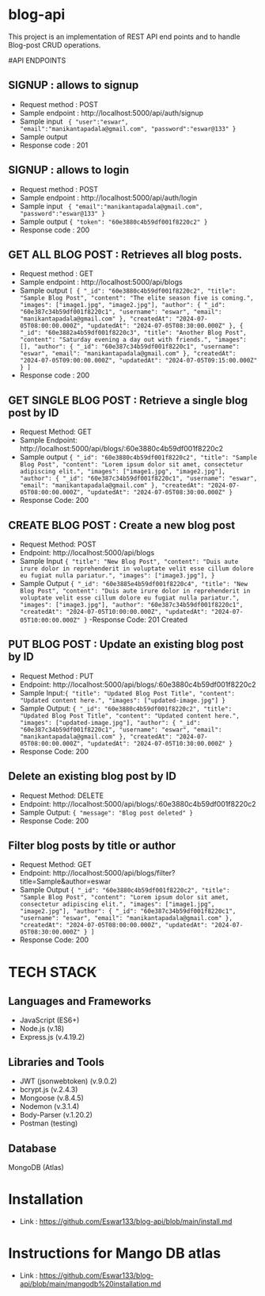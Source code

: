 # blog-api
This project is an implementation of REST API end points and to handle Blog-post CRUD operations.

#API ENDPOINTS
## SIGNUP : allows to signup
- Request method : POST
- Sample endpoint : http://localhost:5000/api/auth/signup
- Sample input ``` { "user":"eswar", "email":"manikantapadala@gmail.com", "password":"eswar@133" }```
- Sample output ``` ```
- Response code : 201

## SIGNUP : allows to login
- Request method : POST
- Sample endpoint : http://localhost:5000/api/auth/login
- Sample input ``` { "email":"manikantapadala@gmail.com", "password":"eswar@133" }```
- Sample output ``` { "token": "60e3880c4b59df001f8220c2" }  ```
- Response code : 200

## GET ALL BLOG POST : Retrieves all blog posts.
- Request method : GET
- Sample endpoint : http://localhost:5000/api/blogs
- Sample output ``` [
  {
    "_id": "60e3880c4b59df001f8220c2",
    "title": "Sample Blog Post",
    "content": "The elite season five is coming.",
    "images": ["image1.jpg", "image2.jpg"],
    "author": {
      "_id": "60e387c34b59df001f8220c1",
      "username": "eswar",
      "email": "manikantapadala@gmail.com"
    },
    "createdAt": "2024-07-05T08:00:00.000Z",
    "updatedAt": "2024-07-05T08:30:00.000Z"
  },
  {
    "_id": "60e3882a4b59df001f8220c3",
    "title": "Another Blog Post",
    "content": "Saturday evening a day out with friends.",
    "images": [],
    "author": {
      "_id": "60e387c34b59df001f8220c1",
      "username": "eswar",
      "email": "manikantapadala@gmail.com"
    },
    "createdAt": "2024-07-05T09:00:00.000Z",
    "updatedAt": "2024-07-05T09:15:00.000Z"
  }
] ```
- Response code : 200

## GET SINGLE BLOG POST : Retrieve a single blog post by ID
- Request Method: GET
- Sample Endpoint: http://localhost:5000/api/blogs/:60e3880c4b59df001f8220c2
- Sample output ``` {
  "_id": "60e3880c4b59df001f8220c2",
  "title": "Sample Blog Post",
  "content": "Lorem ipsum dolor sit amet, consectetur adipiscing elit.",
  "images": ["image1.jpg", "image2.jpg"],
  "author": {
    "_id": "60e387c34b59df001f8220c1",
    "username": "eswar",
    "email": "manikantapadala@gmail.com"
  },
  "createdAt": "2024-07-05T08:00:00.000Z",
  "updatedAt": "2024-07-05T08:30:00.000Z"
} ```
- Response Code: 200


## CREATE BLOG POST : Create a new blog post
- Request Method: POST
- Endpoint: http://localhost:5000/api/blogs
- Sample Input ``` { "title": "New Blog Post",
  "content": "Duis aute irure dolor in reprehenderit in voluptate velit esse cillum dolore eu fugiat nulla pariatur.",
  "images": ["image3.jpg"],
} ```
- Sample Output  ```{
  "_id": "60e3885e4b59df001f8220c4",
  "title": "New Blog Post",
  "content": "Duis aute irure dolor in reprehenderit in voluptate velit esse cillum dolore eu fugiat nulla pariatur.",
  "images": ["image3.jpg"],
  "author": "60e387c34b59df001f8220c1",
  "createdAt": "2024-07-05T10:00:00.000Z",
  "updatedAt": "2024-07-05T10:00:00.000Z"
}```
-Response Code: 201 Created

## PUT BLOG POST : Update an existing blog post by ID
- Request Method : PUT
- Endpoint: http://localhost:5000/api/blogs/:60e3880c4b59df001f8220c2
- Sample Input:```{
  "title": "Updated Blog Post Title",
  "content": "Updated content here.",
  "images": ["updated-image.jpg"]
}```
- Sample Output: ```{
  "_id": "60e3880c4b59df001f8220c2",
  "title": "Updated Blog Post Title",
  "content": "Updated content here.",
  "images": ["updated-image.jpg"],
  "author": {
    "_id": "60e387c34b59df001f8220c1",
    "username": "eswar",
    "email": "manikantapadala@gmail.com"
  },
  "createdAt": "2024-07-05T08:00:00.000Z",
  "updatedAt": "2024-07-05T10:30:00.000Z"
}```
- Response Code: 200

## Delete an existing blog post by ID
- Request Method: DELETE
- Endpoint: http://localhost:5000/api/blogs/:60e3880c4b59df001f8220c2
- Sample Output: ```{
  "message": "Blog post deleted"
}```
- Response Code: 200

## Filter blog posts by title or author
- Request Method: GET
- Endpoint: http://localhost:5000/api/blogs/filter?title=Sample&author=eswar
- Sample Output ```{
    "_id": "60e3880c4b59df001f8220c2",
    "title": "Sample Blog Post",
    "content": "Lorem ipsum dolor sit amet, consectetur adipiscing elit.",
    "images": ["image1.jpg", "image2.jpg"],
    "author": {
      "_id": "60e387c34b59df001f8220c1",
      "username": "eswar",
      "email": "manikantapadala@gmail.com"
    },
    "createdAt": "2024-07-05T08:00:00.000Z",
    "updatedAt": "2024-07-05T08:30:00.000Z"
  }
] ```
- Response Code: 200


# TECH STACK
## Languages and Frameworks
- JavaScript (ES6+)
- Node.js (v.18)
- Express.js (v.4.19.2)
## Libraries and Tools
- JWT (jsonwebtoken) (v.9.0.2)
- bcrypt.js (v.2.4.3)
- Mongoose (v.8.4.5)
- Nodemon (v.3.1.4)
- Body-Parser (v.1.20.2)
- Postman (testing)
## Database
MongoDB (Atlas)

# Installation
- Link : https://github.com/Eswar133/blog-api/blob/main/install.md

# Instructions for Mango DB atlas 
- Link : https://github.com/Eswar133/blog-api/blob/main/mangodb%20installation.md
 

  
